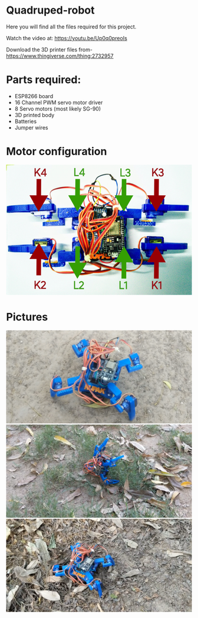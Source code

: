 # Quadruped-robot
Here you will find all the files required for this project.

Watch the video at: https://youtu.be/Up0q0preoIs

Download the 3D printer files from-
https://www.thingiverse.com/thing:2732957

# Parts required:
- ESP8266 board
- 16 Channel PWM servo motor driver
- 8 Servo motors (most likely SG-90)
- 3D printed body
- Batteries
- Jumper wires

# Motor configuration
![motor_config](https://github.com/Rupakpoddar/Quadruped-robot/blob/master/Documentation/Motor%20configuration.png)

# Pictures
![pic1](https://github.com/Rupakpoddar/Quadruped-robot/blob/master/Documentation/frame1.png)
![pic2](https://github.com/Rupakpoddar/Quadruped-robot/blob/master/Documentation/frame2.png)
![pic3](https://github.com/Rupakpoddar/Quadruped-robot/blob/master/Documentation/frame3.png)
